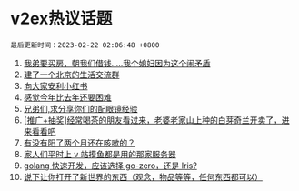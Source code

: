 # v2ex热议话题

`最后更新时间：2023-02-22 02:06:48 +0800`

1. [我弟要买房，朝我们借钱.....我个媳妇因为这个闹矛盾](https://www.v2ex.com/t/917858)
1. [建了一个北京的生活交流群](https://www.v2ex.com/t/917878)
1. [向大家安利小红书](https://www.v2ex.com/t/917797)
1. [感觉今年比去年还要困难](https://www.v2ex.com/t/917843)
1. [兄弟们,求分享你们的配眼镜经验](https://www.v2ex.com/t/917805)
1. [[推广+抽奖]经常喝茶的朋友看过来，老婆老家山上种的白芽奇兰开卖了，进来看看吧](https://www.v2ex.com/t/917845)
1. [有没有阳了两个月还在咳嗽的？](https://www.v2ex.com/t/917834)
1. [家人们平时上 v 站摸鱼都是用的那家服务器](https://www.v2ex.com/t/917803)
1. [golang 快速开发，应该选择 go-zero，还是 Iris?](https://www.v2ex.com/t/917798)
1. [说下让你打开了新世界的东西（观念，物品等等，任何东西都可以）](https://www.v2ex.com/t/917918)


